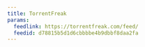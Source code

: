 ```yaml
---
title: TorrentFreak
params:
  feedlink: https://torrentfreak.com/feed/
  feedid: d78815b5d1d6cbbbbe4b9dbbf8daa2fa
---
```

